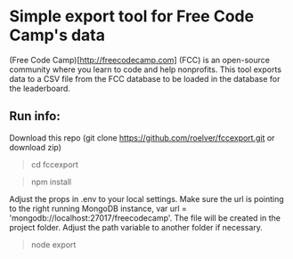 Simple export tool for Free Code Camp's data
=======================

(Free Code Camp)[http://freecodecamp.com] (FCC) is an open-source community where you learn to code and help nonprofits.
This tool exports data to a CSV file from the FCC database to be loaded in the database for the leaderboard.


Run info:
-----------

Download this repo (git clone https://github.com/roelver/fccexport.git   or  download zip)

> cd fccexport

> npm install

Adjust the props in .env to your local settings. Make sure the url is pointing to the right running MongoDB instance, var url = 'mongodb://localhost:27017/freecodecamp'.
The file will be created in the project folder. Adjust the path variable to another folder if necessary.

> node export



